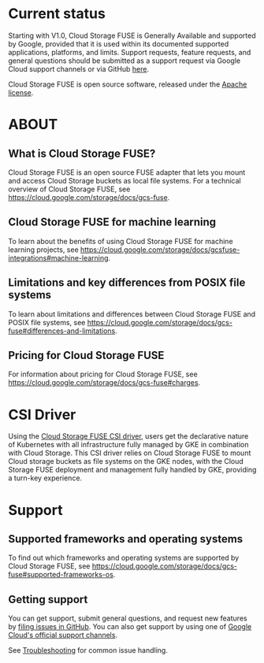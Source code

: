 # Current status

Starting with V1.0, Cloud Storage FUSE is Generally Available and supported by Google, provided that it is used within its documented supported applications, platforms, and limits. Support requests, feature requests, and general questions should be submitted as a support request via Google Cloud support channels or via GitHub [here](https://github.com/GoogleCloudPlatform/gcsfuse/issues).

Cloud Storage FUSE is open source software, released under the 
[Apache license](https://github.com/GoogleCloudPlatform/gcsfuse/blob/master/LICENSE).

# ABOUT
## What is Cloud Storage FUSE?

Cloud Storage FUSE is an open source FUSE adapter that lets you mount and access Cloud Storage buckets as local file systems. For a technical overview of Cloud Storage FUSE, see https://cloud.google.com/storage/docs/gcs-fuse.

## Cloud Storage FUSE for machine learning

To learn about the benefits of using Cloud Storage FUSE for machine learning projects, see https://cloud.google.com/storage/docs/gcsfuse-integrations#machine-learning.

## Limitations and key differences from POSIX file systems

To learn about limitations and differences between Cloud Storage FUSE and POSIX file systems, see https://cloud.google.com/storage/docs/gcs-fuse#differences-and-limitations.

## Pricing for Cloud Storage FUSE

For information about pricing for Cloud Storage FUSE, see https://cloud.google.com/storage/docs/gcs-fuse#charges.

# CSI Driver

Using the [Cloud Storage FUSE CSI driver](https://github.com/GoogleCloudPlatform/gcs-fuse-csi-driver), users get the declarative nature of Kubernetes
with all infrastructure fully managed by GKE in combination with Cloud Storage. This CSI
driver relies on Cloud Storage FUSE to mount Cloud storage buckets as file systems on the
GKE nodes, with the Cloud Storage FUSE deployment and management fully handled by GKE, 
providing a turn-key experience.

# Support

## Supported frameworks and operating systems

To find out which frameworks and operating systems are supported by Cloud Storage FUSE, see https://cloud.google.com/storage/docs/gcs-fuse#supported-frameworks-os.

## Getting support

You can get support, submit general questions, and request new features by [filing issues in GitHub](https://github.com/GoogleCloudPlatform/gcsfuse/issues). You can also get support by using one of [Google Cloud's official support channels](https://cloud.google.com/support-hub).

See [Troubleshooting](https://github.com/GoogleCloudPlatform/gcsfuse/blob/master/docs/troubleshooting.md) for common issue handling.

